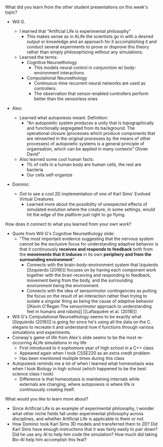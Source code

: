 What did you learn from the other student presentations on this week's topic?
* Will G.
	* I learned that "Artificial Life is experimental philosophy"
		* This makes sense as in ALife the scientists go in with a desired output or knowledge and an approach for it accomplishing it and conduct several experiments to prove or disprove this theory rather than simply philosophizing without any simulations.
	* Learned the terms:
		* Cognitive Neuroethology
			* This models neural control in conjunction w/ body-environment interactions
		* Computational Neuroethology
			* Continuous-time recurrent neural networks are used as controllers.
			* The observation that sensor-enabled controllers perform better than the sensorless ones

* Alex:
	* Learned what autopoiesis meant. Definition:
		* "An autopoietic system produces a unity that is topographically and functionally segregated from its background. The operational closure (processes which produce components that are reinserted in the original processes by the means of other processes) of autopoietic systems is a general principle of organisation, which can be applied in many contexts” Olivier David"
	* Also learned some cool human facts:
		* 1% of cells in a human body are human cells, the rest are bacteria
		* Our cells self-organize

* Dominic:
	* Got to see a cool 2D implementation of one of Karl Sims' Evolved Virtual Creatures
		* Learned more about the possibility of unexpected effects of simulated evolution where the creature, in some settings, would hit the edge of the platform just right to go flying.


How does it connect to what you learned from your own work?
* Quote from Will G's Cognitive Neuroethology slide:
	* "The most important evidence suggesting that the nervous system cannot be the exclusive focus for understanding adaptive behavior is that it continuously **receives and responds to feedback** both from the **movements that it induces** in its own **periphery and from the surrounding environment**"
		* Connects with the brain-body-environment system that Izquierdo [[Izquierdo (2016)]] focuses on by having each component work together with the brain receiving and responding to feedback, movement being from the body, and the surrounding environment being the environment.
		* Connects with the idea of sensorimotor contingencies as putting the focus on the result of an interaction rather than trying to isolate a singular thing as being the cause of adaptive behavior [[Kevin O'Regan The sensorimotor approach to understanding feel in humans and robots]] [[Laflaquière et al. (2018)]]
* Will G's Computational Neuroethology seems to be exactly what [[Izquierdo (2016)]] is going for since he's using all the data on the C. elegans to recreate it and understand how it functions through various simulations and experiments. 
* Conway's game of life from Alex's slide seems to be the most re-occurring ALife simulations in my life
	* First introduced to it sophomore year of high school in a C++ class
	* Appeared again when I took CSSE220 as an extra credit problem
	* Has been mentioned multiple times during this class
* Autopoiesis reminds me a lot of when I learned what homeostasis was when I took Biology in high school (which happened to be the best science class I took)
	* Difference is that homeostasis is maintaining internals while externals are changing, where autopoiesis is where life is continuously creating itself. 


What would you like to learn more about?
* Since Artificial Life is an example of experimental philosophy, I wonder what other niche fields fall under experimental philosophy across disciplines, and whether Artificial Life is applicable to them or not.
* How Dominic took Karl Sims 3D models and transferred them to 2D? Did Karl Sims have enough instructions that it was fairly easily to pair down? Did he use any AI to help him code the simulation? How much did taking Bio-AI help him accomplish this feat? 